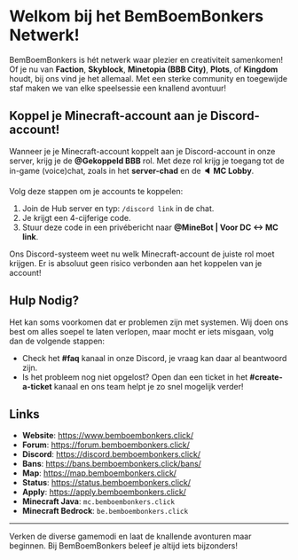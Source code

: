 # Welkom bij het BemBoemBonkers Netwerk!

BemBoemBonkers is hét netwerk waar plezier en creativiteit samenkomen! Of je nu van **Faction**, **Skyblock**, **Minetopia (BBB City)**, **Plots**, of **Kingdom** houdt, bij ons vind je het allemaal. Met een sterke community en toegewijde staf maken we van elke speelsessie een knallend avontuur!

## Koppel je Minecraft-account aan je Discord-account!

Wanneer je je Minecraft-account koppelt aan je Discord-account in onze server, krijg je de **@Gekoppeld BBB** rol. Met deze rol krijg je toegang tot de in-game (voice)chat, zoals in het **server-chad** en de **🔈 MC Lobby**.

Volg deze stappen om je accounts te koppelen:
1. Join de Hub server en typ: `/discord link` in de chat.
2. Je krijgt een 4-cijferige code.
3. Stuur deze code in een privébericht naar **@MineBot | Voor DC <-> MC link**.

Ons Discord-systeem weet nu welk Minecraft-account de juiste rol moet krijgen. Er is absoluut geen risico verbonden aan het koppelen van je account!

## Hulp Nodig?
Het kan soms voorkomen dat er problemen zijn met systemen. Wij doen ons best om alles soepel te laten verlopen, maar mocht er iets misgaan, volg dan de volgende stappen:
- Check het **#faq** kanaal in onze Discord, je vraag kan daar al beantwoord zijn.
- Is het probleem nog niet opgelost? Open dan een ticket in het **#create-a-ticket** kanaal en ons team helpt je zo snel mogelijk verder!

## Links
- **Website**: https://www.bemboembonkers.click/
- **Forum**: https://forum.bemboembonkers.click/ 
- **Discord**: https://discord.bemboembonkers.click/ 
- **Bans**: https://bans.bemboembonkers.click/bans/ 
- **Map**: https://map.bemboembonkers.click/
- **Status**: https://status.bemboembonkers.click/
- **Apply**: https://apply.bemboembonkers.click/
- **Minecraft Java**: `mc.bemboembonkers.click`  
- **Minecraft Bedrock**: `be.bemboembonkers.click`  

---

Verken de diverse gamemodi en laat de knallende avonturen maar beginnen. Bij BemBoemBonkers beleef je altijd iets bijzonders!
